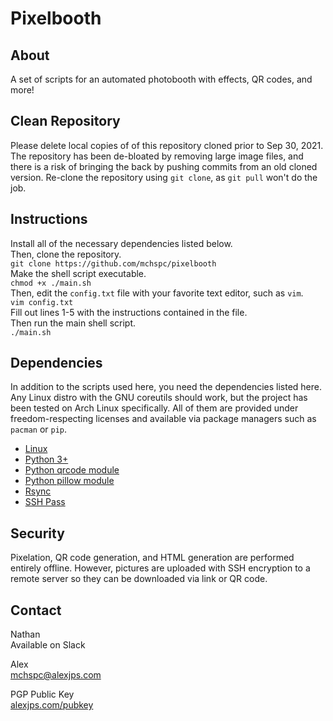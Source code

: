 # Pixelbooth

## About
A set of scripts for an automated photobooth with effects, QR codes, and more!

## Clean Repository
Please delete local copies of of this repository cloned prior to Sep 30, 2021.  
The repository has been de-bloated by removing large image files, and there is a risk of bringing the back by pushing commits from an old cloned version.
Re-clone the repository using `git clone`, as `git pull` won't do the job.

## Instructions
Install all of the necessary dependencies listed below.  
Then, clone the repository.  
`git clone https://github.com/mchspc/pixelbooth`  
Make the shell script executable.  
`chmod +x ./main.sh`  
Then, edit the `config.txt` file with your favorite text editor, such as `vim`.  
`vim config.txt`  
Fill out lines 1-5 with the instructions contained in the file.  
Then run the main shell script.  
`./main.sh`

## Dependencies
In addition to the scripts used here, you need the dependencies listed here.
Any Linux distro with the GNU coreutils should work, but the project has been tested on Arch Linux specifically.
All of them are provided under freedom-respecting licenses and available via package managers such as `pacman` or `pip`.

- [Linux](https://archlinux.org)
- [Python 3+](https://python.org)  
- [Python qrcode module](https://pypi.org/project/qrcode/)  
- [Python pillow module](https://pypi.org/project/pillow/)
- [Rsync](https://rsync.samba.org)  
- [SSH Pass](https://sourceforge.net/projects/sshpass/)

## Security
Pixelation, QR code generation, and HTML generation are performed entirely offline.
However, pictures are uploaded with SSH encryption to a remote server so they can be downloaded via link or QR code.

## Contact

Nathan  
Available on Slack

Alex  
[mchspc@alexjps.com](mailto:mchspc@alexjps.com)

PGP Public Key  
[alexjps.com/pubkey](https://alexjps.com/pubkey)  

